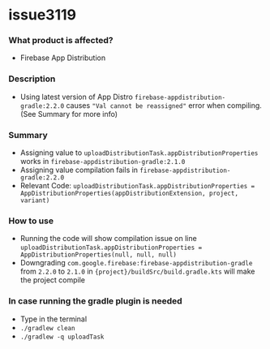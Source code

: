 # issue3119
### What product is affected?
- Firebase App Distribution
### Description
- Using latest version of App Distro `firebase-appdistribution-gradle:2.2.0` causes `"Val cannot be reassigned"` error when compiling. (See Summary for more info)
### Summary
- Assigning value to `uploadDistributionTask.appDistributionProperties` works in `firebase-appdistribution-gradle:2.1.0`
- Assigning value compilation fails in `firebase-appdistribution-gradle:2.2.0`
- Relevant Code: `uploadDistributionTask.appDistributionProperties = AppDistributionProperties(appDistributionExtension, project, variant)`
### How to use
- Running the code will show compilation issue on line `uploadDistributionTask.appDistributionProperties = AppDistributionProperties(null, null, null)`
- Downgrading `com.google.firebase:firebase-appdistribution-gradle` from `2.2.0` to `2.1.0` in `{project}/buildSrc/build.gradle.kts` will make the project compile

### In case running the gradle plugin is needed
- Type in the terminal
- `./gradlew clean`
- `./gradlew -q uploadTask`
